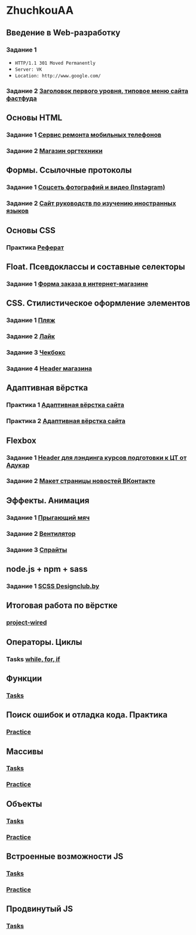 ﻿# ZhuchkouAA

## Введение в Web-разработку
### Задание 1
* `HTTP/1.1 301 Moved Permanently`
* `Server: VK`
* `Location: http://www.google.com/`
### Задание 2 [Заголовок первого уровня, типовое меню сайта фастфуда](https://jsfiddle.net/ZhuchkouAA/qe1gk9ox)
## Основы HTML
### Задание 1 [Сервис ремонта мобильных телефонов](https://github.com/AdukarIT/ZhuchkouAA/tree/master/html/homework3.1)
### Задание 2 [Магазин оргтехники](https://github.com/AdukarIT/ZhuchkouAA/tree/master/html/homework3.2)
## Формы. Ссылочные протоколы
### Задание 1 [Соцсеть фотографий и видео (Instagram)](https://github.com/AdukarIT/ZhuchkouAA/tree/master/html/homework5.1)
### Задание 2 [Сайт руководств по изучению иностранных языков](https://github.com/AdukarIT/ZhuchkouAA/tree/master/html/homework5.2)
## Основы CSS
### Практика [Реферат](https://github.com/AdukarIT/ZhuchkouAA/tree/master/css/homework6)
## Float. Псевдоклассы и составные селекторы
### Задание 1 [Форма заказа в интернет-магазине](https://github.com/AdukarIT/ZhuchkouAA/tree/master/css/homework8)
## CSS. Стилистическое оформление элементов
### Задание 1 [Пляж](https://github.com/AdukarIT/ZhuchkouAA/tree/master/css/homework10.1)
### Задание 2 [Лайк](https://github.com/AdukarIT/ZhuchkouAA/tree/master/css/homework10.2)
### Задание 3 [Чекбокс](https://github.com/AdukarIT/ZhuchkouAA/tree/master/css/homework10.3)
### Задание 4 [Header магазина](https://github.com/AdukarIT/ZhuchkouAA/tree/master/css/homework10.4)
## Адаптивная вёрстка
### Практика 1 [Адаптивная вёрстка сайта](https://github.com/AdukarIT/ZhuchkouAA/tree/master/css/practice/Adaptive_layout)
### Практика 2 [Адаптивная вёрстка сайта](https://github.com/AdukarIT/ZhuchkouAA/tree/master/css/practice/Adaptive_layout2)
## Flexbox
### Задание 1 [Header для лэндинга курсов подготовки к ЦТ от Адукар](https://github.com/AdukarIT/ZhuchkouAA/tree/master/css/homework12.1)
### Задание 2 [Макет страницы новостей ВКонтакте](https://github.com/AdukarIT/ZhuchkouAA/tree/master/css/homework12.2)
## Эффекты. Анимация
### Задание 1 [Прыгающий мяч](https://github.com/AdukarIT/ZhuchkouAA/tree/master/css/homework14.1)
### Задание 2 [Вентилятор](https://github.com/AdukarIT/ZhuchkouAA/tree/master/css/homework14.2)
### Задание 3 [Спрайты](https://github.com/AdukarIT/ZhuchkouAA/tree/master/css/homework14.3)
## node.js + npm + sass
### Задание 1 [SCSS Designclub.by](https://github.com/AdukarIT/ZhuchkouAA/tree/master/css/homework17)
## Итоговая работа по вёрстке
### [project-wired](https://zhuchkouaa.github.io/project-wired/public/index.html)
## Операторы. Циклы
### Tasks [while, for, if](https://github.com/AdukarIT/ZhuchkouAA/tree/master/javascript/homework20)
## Функции
### [Tasks](https://github.com/AdukarIT/ZhuchkouAA/tree/master/javascript/homework21)
## Поиск ошибок и отладка кода. Практика
### [Practice](https://github.com/AdukarIT/ZhuchkouAA/tree/master/javascript/practice/function)
## Массивы
### [Tasks](https://github.com/AdukarIT/ZhuchkouAA/tree/master/javascript/homework23)
### [Practice](https://github.com/AdukarIT/ZhuchkouAA/tree/master/javascript/practice/arrays)
## Объекты
### [Tasks](https://github.com/AdukarIT/ZhuchkouAA/tree/master/javascript/homework24)
### [Practice](https://github.com/AdukarIT/ZhuchkouAA/tree/master/javascript/practice/obj)
## Встроенные возможности JS
### [Tasks](https://github.com/AdukarIT/ZhuchkouAA/tree/master/javascript/homework25)
### [Practice](https://github.com/AdukarIT/ZhuchkouAA/tree/master/javascript/practice/method)
## Продвинутый JS
### [Tasks](https://github.com/AdukarIT/ZhuchkouAA/tree/master/javascript/homework26)